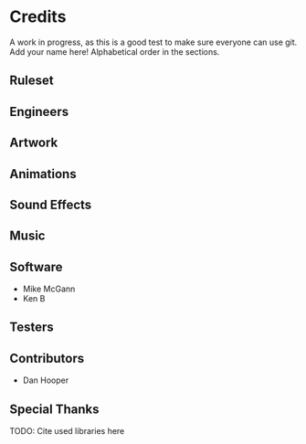# Credits

A work in progress, as this is a good test to make sure everyone
can use git. Add your name here! Alphabetical order in the sections.

## Ruleset

## Engineers

## Artwork

## Animations

## Sound Effects

## Music

## Software
* Mike McGann
* Ken B

## Testers

## Contributors
* Dan Hooper

## Special Thanks
TODO: Cite used libraries here
